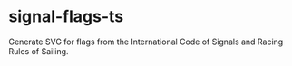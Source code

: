 # signal-flags-ts
Generate SVG for flags from the International Code of Signals and Racing Rules of Sailing. 
